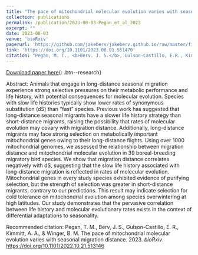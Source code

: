```yaml
---
title: "The pace of mitochondrial molecular evolution varies with seasonal migration distance"
collection: publications
permalink: /publication/2023-08-03-Pegan_et_al_2023
excerpt: ""
date: 2023-08-03
venue: 'bioRxiv'
paperurl: 'https://github.com/jakeberv/jakeberv.github.io/raw/master/files/pdf/papers/Pegan_et_al_2023.pdf'
link: 'https://doi.org/10.1101/2023.08.01.551470'
citation: "Pegan, M. T., <b>Berv. J. S.</b>, Gulson-Castillo, E.R., Kimmitt, A. A., Winger, B. M., <i>bioRxiv</i> 2023.08.01.551470"
---
```


[Download paper here](https://github.com/jakeberv/jakeberv.github.io/raw/master/files/pdf/papers/Pegan_et_al_2023.pdf){: .btn--research}

Abstract: Animals that engage in long-distance seasonal migration experience strong selective pressures on their metabolic performance and life history, with potential consequences for molecular evolution. Species with slow life histories typically show lower rates of synonymous substitution (dS) than “fast” species. Previous work has suggested that long-distance seasonal migrants have a slower life history strategy than short-distance migrants, raising the possibility that rates of molecular evolution may covary with migration distance. Additionally, long-distance migrants may face strong selection on metabolically important mitochondrial genes owing to their long-distance flights. Using over 1000 mitochondrial genomes, we assessed the relationship between migration distance and mitochondrial molecular evolution in 39 boreal-breeding migratory bird species. We show that migration distance correlates negatively with dS, suggesting that the slow life history associated with long-distance migration is reflected in rates of molecular evolution. Mitochondrial genes in every study species exhibited evidence of purifying selection, but the strength of selection was greater in short-distance migrants, contrary to our predictions. This result may indicate selection for cold tolerance on mitochondrial evolution among species overwintering at high latitudes. Our study demonstrates that the pervasive correlation between life history and molecular evolutionary rates exists in the context of differential adaptations to seasonality.

Recommended citation: Pegan, T. M., Berv, J. S., Gulson-Castillo, E. R., Kimmitt, A. A., & Winger, B. M. The pace of mitochondrial molecular evolution varies with seasonal migration distance. 2023. <i>bioRxiv</i>. <https://doi.org/10.1101/2022.10.21.513146>
